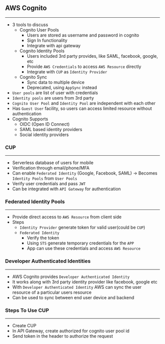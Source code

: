 ## AWS Cognito

---

- 3 tools to discuss
  - Cognito User Pools
    - Users are stored as username and password in cognito
    - Sign In functionality
    - Integrate with api gateway
  - Cognito Identity Pools
    - Users included 3rd party provides, like SAML, facebook, google, etc
    - Provide `AWS Credentials` to access `AWS Resource` directly
    - Integrate with `CUP` as `Identity Provider`
  - Cognito Sync
    - Sync data to multiple device
    - Deprecated, using `AppSync` instead
- `User pools` are list of user with credentials
- `Identity pools` are users from 3rd party
- `Cognito User Pool` and `Identity Pool` are independent with each other
- Has `Guest User` facility, so users can access limited resource without authentication
- Cognito Supports
  - OIDC (Open ID Connect)
  - SAML based identity providers
  - Social identity providers

### CUP

---

- Serverless database of users for mobile
- Verification through email/phone/MFA
- Can enable `Federated Identity` (Google, Facebook, SAML) -> Becomes `Identity Pools` from `User Pools`
- Verify user credentials and pass `JWT`
- Can be integrated with `API Gateway` for authentication

### Federated Identity Pools

---

- Provide direct access to `AWS Resource` from client side
- Steps
  - `Identity Provider` generate token for valid user(could be `CUP`)
  - `Federated Identity`
    - Verify the token
    - Using `STS` generate temporary credentials for the `APP`
    - App can use these credentials and access `AWS Resource`

### Developer Authenticated Identities

---

- AWS Cognito provides `Developer Authenticated Identity`
- It works along with 3rd party identity provider like facebook, google etc
- With `Developer Authenticated Identity` AWS can sync the user resource of a particular users resource
- Can be used to sync between end user device and backend

### Steps To Use CUP

---

- Create CUP
- In API Gateway, create authorized for cognito user pool id
- Send token in the header to authorize the request
